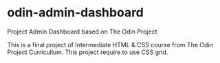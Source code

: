 # odin-admin-dashboard
Project Admin Dashboard based on The Odin Project

This is a final project of Intermediate HTML & CSS course from The Odin Project Curricullum. 
This project require to use CSS grid.

